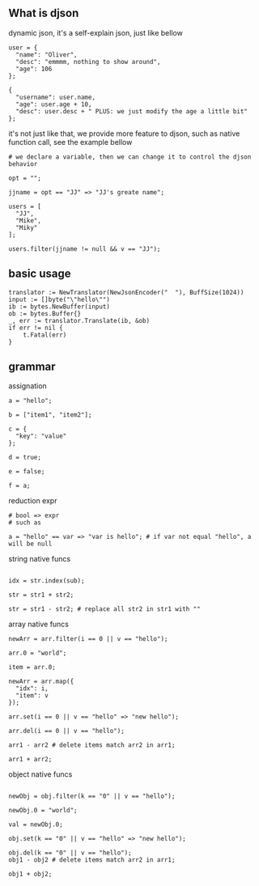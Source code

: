## What is djson

dynamic json, it's a self-explain json, just like bellow

```
user = {
  "name": "Oliver",
  "desc": "emmmm, nothing to show around",
  "age": 106
};

{
  "username": user.name,
  "age": user.age + 10,
  "desc": user.desc + " PLUS: we just modify the age a little bit"
};

```

it's not just like that, we provide more feature to djson, such as native function call, see the example bellow

```
# we declare a variable, then we can change it to control the djson behavior

opt = "";

jjname = opt == "JJ" => "JJ's greate name";

users = [
  "JJ",
  "Mike",
  "Miky"
];

users.filter(jjname != null && v == "JJ");

```

## basic usage

```golang
translator := NewTranslator(NewJsonEncoder("  "), BuffSize(1024))
input := []byte("\"hello\"")
ib := bytes.NewBuffer(input)
ob := bytes.Buffer{}
_, err := translator.Translate(ib, &ob)
if err != nil {
	t.Fatal(err)
}
```

## grammar

assignation
```
a = "hello";

b = ["item1", "item2"];

c = {
  "key": "value"
};

d = true;

e = false;

f = a;

```

reduction expr
```
# bool => expr
# such as

a = "hello" == var => "var is hello"; # if var not equal "hello", a will be null
```

string native funcs

```

idx = str.index(sub);

str = str1 + str2;

str = str1 - str2; # replace all str2 in str1 with ""

```

array native funcs
```
newArr = arr.filter(i == 0 || v == "hello");

arr.0 = "world";

item = arr.0;

newArr = arr.map({
  "idx": i,
  "item": v
});

arr.set(i == 0 || v == "hello" => "new hello");

arr.del(i == 0 || v == "hello");

arr1 - arr2 # delete items match arr2 in arr1;

arr1 + arr2;

```
object native funcs

```

newObj = obj.filter(k == "0" || v == "hello");

newObj.0 = "world";

val = newObj.0;

obj.set(k == "0" || v == "hello" => "new hello");

obj.del(k == "0" || v == "hello");
obj1 - obj2 # delete items match arr2 in arr1;

obj1 + obj2;

```

